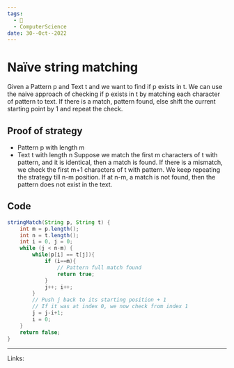 ```yaml
---
tags:
  - 🌱
  - ComputerScience 
date: 30--Oct--2022
---
```


# Naïve string matching

Given a Pattern p and Text t and we want to find if p exists in t. We can use the naive approach of checking if p exists in t by matching each character of pattern to text. If there is a match, pattern found, else shift the current starting point by 1 and repeat the check.

## Proof of strategy
- Pattern p with length m
- Text t with length n
Suppose we match the first m characters of t with pattern, and it is identical, then a match is found.
If there is a mismatch, we check the first m+1 characters of t with pattern. We keep repeating the strategy till n-m position. If at n-m, a match is not found, then the pattern does not exist in the text.

## Code
```java
stringMatch(String p, String t) {
    int m = p.length();
    int n = t.length();
    int i = 0, j = 0;
    while (j < n-m) {
        while(p[i] == t[j]){
            if (i==m){
                // Pattern full match found
                return true;
            }
            j++; i++;
        }
        // Push j back to its starting position + 1
        // If it was at index 0, we now check from index 1
        j = j-i+1;
        i = 0;
    }
    return false;
}
```

---
Links: 
